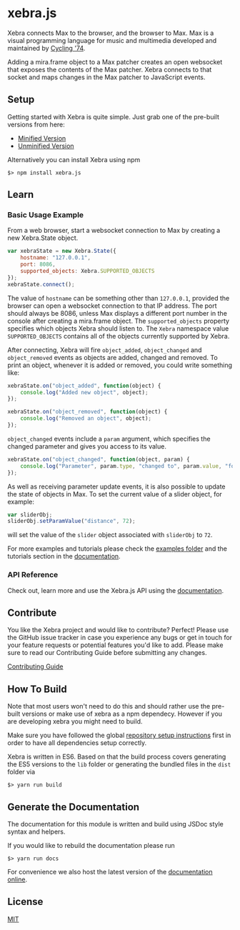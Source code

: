 xebra.js
=============

Xebra connects Max to the browser, and the browser to Max. Max is a visual programming language for music and multimedia developed and maintained by [Cycling '74](https://cycling74.com/).

Adding a mira.frame object to a Max patcher creates an open websocket that exposes the contents of the Max patcher. Xebra connects to that socket and maps changes in the Max patcher to JavaScript events.

## Setup

Getting started with Xebra is quite simple. Just grab one of the pre-built versions from here:

* [Minified Version](https://cycling74.s3.amazonaws.com/download/xebra.min.js)
* [Unminified Version](https://cycling74.s3.amazonaws.com/download/xebra.js)

Alternatively you can install Xebra using npm

```
$> npm install xebra.js
```

## Learn

### Basic Usage Example

From a web browser, start a websocket connection to Max by creating a new Xebra.State object.

```js
var xebraState = new Xebra.State({
	hostname: "127.0.0.1",
	port: 8086,
	supported_objects: Xebra.SUPPORTED_OBJECTS
});
xebraState.connect();
```

The value of `hostname` can be something other than `127.0.0.1`, provided the browser can open a websocket connection to that IP address. The port should always be 8086, unless Max displays a different port number in the console after creating a mira.frame object. The `supported_objects` property specifies which objects Xebra should listen to. The `Xebra` namespace value `SUPPORTED_OBJECTS` contains all of the objects currently supported by Xebra.

After connecting, Xebra will fire `object_added`, `object_changed` and `object_removed` events as objects are added, changed and removed. To print an object, whenever it is added or removed, you could write something like:

```js
xebraState.on("object_added", function(object) {
	console.log("Added new object", object);
});

xebraState.on("object_removed", function(object) {
	console.log("Removed an object", object);
});
```

`object_changed` events include a `param` argument, which specifies the changed parameter and gives you access to its value.

```js
xebraState.on("object_changed", function(object, param) {
	console.log("Parameter", param.type, "changed to", param.value, "for object", object);
});
```

As well as receiving parameter update events, it is also possible to update the state of objects in Max. To set the current value of a slider object, for example:

```js
var sliderObj;
sliderObj.setParamValue("distance", 72);
```
will set the value of the `slider` object associated with `sliderObj` to `72`.

For more examples and tutorials please check the [examples folder](examples) and the tutorials section in the [documentation][documentation].

### API Reference

Check out, learn more and use the Xebra.js API using the [documentation][documentation].

## Contribute

You like the Xebra project and would like to contribute? Perfect! Please use the GitHub issue tracker in case you experience any bugs or get in touch for your feature requests or potential features you'd like to add. Please make sure to read our Contributing Guide before submitting any changes.

[Contributing Guide](../../CONTRIBUTING.md)

## How To Build

Note that most users won't need to do this and should rather use the pre-built versions or make use of xebra as a npm dependecy. However if you are developing xebra you might need to build.

Make sure you have followed the global [repository setup instructions](../../README.md#setup) first in order to have all dependencies setup correctly.

Xebra is written in ES6. Based on that the build process covers generating the ES5 versions to the `lib` folder or generating the bundled files in the `dist` folder via

```
$> yarn run build
```

## Generate the Documentation

The documentation for this module is written and build using JSDoc style syntax and helpers.

If you would like to rebuild the documentation please run

```
$> yarn run docs
```

For convenience we also host the latest version of the [documentation online][documentation].

## License

[MIT](LICENSE)

[documentation]: https://cycling74.github.io/xebra.js/
